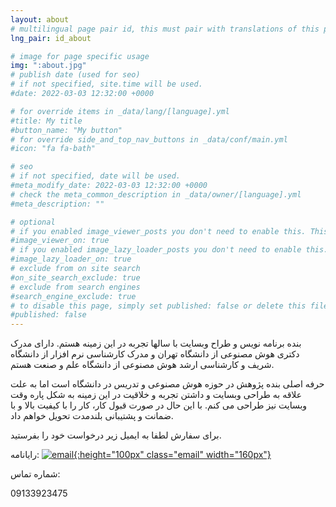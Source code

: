 ```yaml
---
layout: about
# multilingual page pair id, this must pair with translations of this page. (This name must be unique)
lng_pair: id_about

# image for page specific usage
img: ":about.jpg"
# publish date (used for seo)
# if not specified, site.time will be used.
#date: 2022-03-03 12:32:00 +0000

# for override items in _data/lang/[language].yml
#title: My title
#button_name: "My button"
# for override side_and_top_nav_buttons in _data/conf/main.yml
#icon: "fa fa-bath"

# seo
# if not specified, date will be used.
#meta_modify_date: 2022-03-03 12:32:00 +0000
# check the meta_common_description in _data/owner/[language].yml
#meta_description: ""

# optional
# if you enabled image_viewer_posts you don't need to enable this. This is only if image_viewer_posts = false
#image_viewer_on: true
# if you enabled image_lazy_loader_posts you don't need to enable this. This is only if image_lazy_loader_posts = false
#image_lazy_loader_on: true
# exclude from on site search
#on_site_search_exclude: true
# exclude from search engines
#search_engine_exclude: true
# to disable this page, simply set published: false or delete this file
#published: false
---
```

بنده برنامه نویس و طراح وبسایت با سالها تجربه در این زمینه هستم. دارای مدرک دکتری هوش مصنوعی از دانشگاه تهران و مدرک کارشناسی نرم افزار از دانشگاه شریف و کارشناسی ارشد هوش مصنوعی از دانشگاه علم و صنعت هستم.

حرفه اصلی بنده پژوهش در حوزه هوش مصنوعی و تدریس در دانشگاه است اما به علت علاقه به طراحی وبسایت و داشتن تجربه و خلاقیت در این زمینه به شکل پاره وقت وبسایت نیز طراحی می کنم.
با این حال در صورت قبول کار، کار را با کیفیت بالا و با ضمانت و پشتیبانی بلندمدت تحویل خواهم داد.

برای سفارش لطفا به ایمیل زیر درخواست خود را بفرستید.

رایانامه:
<a href="javascript:void(0);" 
onclick="copyToClipboard(this.dataset.name + '@' + this.dataset.domain + '.' + this.dataset.tld, 'آدرس کپی شد'); window.location.href = 'mailto:' + this.dataset.name + '@' + this.dataset.domain + '.' + this.dataset.tld; return false;"
data-name="admin"
data-domain="app123"
data-tld="ir"
id="copytoclipboard" data-toggle="tooltip" data-domain="app123" data-placement="top" 
title="" class="hover-effect-big" data-original-title="کپی کردن آدرس" dideo-checked="true">
![email](:email.png){:height="100px" class="email" width="160px"}
</a>

شماره تماس:

09133923475
